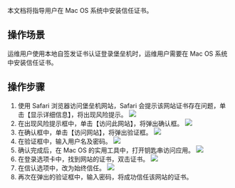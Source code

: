 本文档将指导用户在 Mac OS 系统中安装信任证书。
## 操作场景
运维用户使用本地自签发证书认证登录堡垒机时，运维用户需要在 Mac OS 系统中安装信任证书。
## 操作步骤
1. 使用 Safari 浏览器访问堡垒机网站，Safari 会提示该网站证书存在问题，单击【显示详细信息】，将出现风险提示。
![](https://main.qcloudimg.com/raw/2a1d555046e6ea1fd92374bef7bb6f86.png)
2. 在出现风险提示框中，单击【访问此网站】，将弹出确认框。
![](https://main.qcloudimg.com/raw/672e3792b7473a0aa87fe3eb8090370b.png)
3. 在确认框中，单击【访问网站】，将弹出验证框。
![](https://main.qcloudimg.com/raw/512bae3f279a2eb6bfe9f64bd6222125.png)
4. 在验证框中，输入用户名及密码。
![](https://main.qcloudimg.com/raw/b849183188961d766aeab9ecb5321c2e.png)
5. 确认完成后，在 Mac OS 的实用工具中，打开钥匙串访问应用。
![](https://main.qcloudimg.com/raw/084aafded27a8faece1db1721686df5c.png)
6. 在登录选项卡中，找到网站的证书，双击证书。
![](https://main.qcloudimg.com/raw/db9ca78cd4f5726fcdb72fbc65bbec63.png)
7. 在信认选项中，改为始终信任。
![](https://main.qcloudimg.com/raw/f070b3883c5f05998694649e3e204d4f.png)
8. 再次在弹出的验证框中，输入密码，将成功信任该网站的证书。
